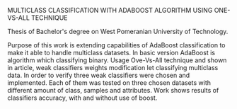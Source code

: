 MULTICLASS CLASSIFICATION WITH ADABOOST ALGORITHM USING ONE-VS-ALL TECHNIQUE

Thesis of Bachelor's degree on West Pomeranian University of Technology.

Purpose of this work is extending capabilities of AdaBoost classification to make it able to handle multiclass datasets. 
In basic version AdaBoost is algorithm which classifying binary. 
Usage Ove-Vs-All technique and shown in article, weak classifiers weights modification let classifying multiclass data. 
In order to verify three weak classifiers were chosen and implemented. 
Each of them was tested on three chosen datasets with different amount of class, samples and attributes. 
Work shows results of classifiers accuracy, with and without use of boost.
